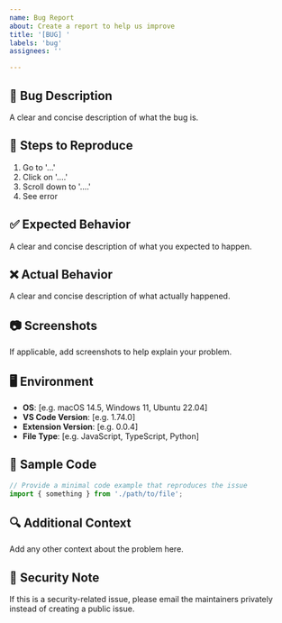 ```yaml
---
name: Bug Report
about: Create a report to help us improve
title: '[BUG] '
labels: 'bug'
assignees: ''

---
```


## 🐛 Bug Description
A clear and concise description of what the bug is.

## 🔄 Steps to Reproduce
1. Go to '...'
2. Click on '....'
3. Scroll down to '....'
4. See error

## ✅ Expected Behavior
A clear and concise description of what you expected to happen.

## ❌ Actual Behavior
A clear and concise description of what actually happened.

## 📷 Screenshots
If applicable, add screenshots to help explain your problem.

## 🖥️ Environment
- **OS**: [e.g. macOS 14.5, Windows 11, Ubuntu 22.04]
- **VS Code Version**: [e.g. 1.74.0]
- **Extension Version**: [e.g. 0.0.4]
- **File Type**: [e.g. JavaScript, TypeScript, Python]

## 📁 Sample Code
```javascript
// Provide a minimal code example that reproduces the issue
import { something } from './path/to/file';
```

## 🔍 Additional Context
Add any other context about the problem here.

## 🚨 Security Note
If this is a security-related issue, please email the maintainers privately instead of creating a public issue.
